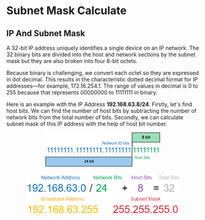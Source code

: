 # Subnet Mask Calculate

## IP And Subnet Mask
A 32-bit IP address uniquely identifies a single device on an IP network. The 32 binary bits are divided into the host and network sections by the subnet mask but they are also broken into four 8-bit octets.

Because binary is challenging, we convert each octet so they are expressed in dot decimal. This results in the characteristic dotted decimal format for IP addresses—for example, 172.16.254.1. The range of values in decimal is 0 to 255 because that represents 00000000 to 11111111 in binary.

Here is an example with the IP Address  **192.168.63.8/24**. Firstly, let's find host bits. We can find the number of host bits by subtracting the number of network bits from the total number of bits. Secondly, we can calculate subnet mask of this IP address with the help of host bit number.

<p align="center"><img width="300" src="https://github.com/wasny0ps/Network-Notes/blob/main/0x4%20-%20Subnet%20Mask%20Calculate%20%26%20Subnetting/source/subnetmask.png"></p> 


<p align="center"><img width="400" src="https://github.com/wasny0ps/Network-Notes/blob/main/0x4%20-%20Subnet%20Mask%20Calculate%20%26%20Subnetting/source/ip_addressing.png"></p> 
